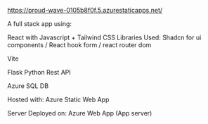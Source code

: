 https://proud-wave-0105b8f0f.5.azurestaticapps.net/

A full stack app using:

React with Javascript + Tailwind CSS
Libraries Used: Shadcn for ui components / React hook form  / react router dom 


Vite


Flask Python Rest API


Azure SQL DB 

Hosted with:
Azure Static Web App

Server Deployed on:
Azure Web App (App server)


